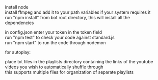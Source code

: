 install node  
install ffmpeg and add it to your path variables if your system requires it  
run "npm install" from bot root directory, this will install all the dependencies  

in config.json enter your token in the token field  
run "npm test" to check your code against standard.js  
run "npm start" to run the code through nodemon  

for autoplay:  

place txt files in the playlists directory containing the links of the youtube videos you wish to automatically shuffle through  
this supports multiple files for organization of separate playlists  
